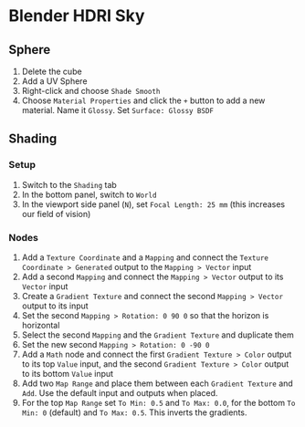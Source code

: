 # Blender HDRI Sky

## Sphere

1. Delete the cube
2. Add a UV Sphere
3. Right-click and choose `Shade Smooth`
4. Choose `Material Properties` and click the `+` button to add a new material. Name it `Glossy`. Set `Surface: Glossy BSDF`

## Shading

### Setup

1. Switch to the `Shading` tab
2. In the bottom panel, switch to `World`
3. In the viewport side panel (`N`), set `Focal Length: 25 mm` (this increases our field of vision)

### Nodes

1. Add a `Texture Coordinate` and a `Mapping` and connect the `Texture Coordinate > Generated` output to the `Mapping > Vector` input
2. Add a second `Mapping` and connect the `Mapping > Vector` output to its `Vector` input
3. Create a `Gradient Texture` and connect the second `Mapping > Vector` output to its input
4. Set the second `Mapping > Rotation: 0 90 0` so that the horizon is horizontal
5. Select the second `Mapping` and the `Gradient Texture` and duplicate them
6. Set the new second `Mapping > Rotation: 0 -90 0`
7. Add a `Math` node and connect the first `Gradient Texture > Color` output to its top `Value` input, and the second `Gradient Texture > Color` output to its bottom `Value` input
8. Add two `Map Range` and place them between each `Gradient Texture` and `Add`. Use the default input and outputs when placed.
9. For the top `Map Range` set `To Min: 0.5` and `To Max: 0.0`, for the bottom `To Min: 0` (default) and `To Max: 0.5`. This inverts the gradients.
